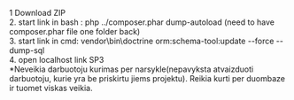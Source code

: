 1 Download ZIP<br />
2. start link in bash : php ../composer.phar dump-autoload (need to have composer.phar file one folder back)<br />
3. start link in cmd: vendor\bin\doctrine orm:schema-tool:update --force --dump-sql <br />
4. open localhost link SP3<br />
*Neveikia darbuotoju kurimas per narsykle(nepavyksta atvaizduoti darbuotoju, kurie yra be priskirtu jiems projektu). Reikia kurti per duombaze ir tuomet viskas veikia. 
